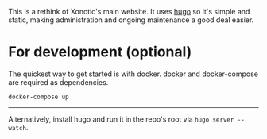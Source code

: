 This is a rethink of Xonotic's main website. It uses [hugo](https://gohugo.io/) so it's simple and
static, making administration and ongoing maintenance a good deal easier.

# For development (optional)

The quickest way to get started is with docker. docker and docker-compose are required as
dependencies.

```
docker-compose up
```

***

Alternatively, install hugo and run it in the repo's root via `hugo server --watch`.
